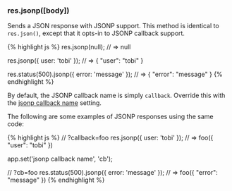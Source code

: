 <h3 id='res.jsonp'>res.jsonp([body])</h3>

Sends a JSON response with JSONP support. This method is identical to `res.json()`,
except that it opts-in to JSONP callback support.

{% highlight js %}
res.jsonp(null);
// => null

res.jsonp({ user: 'tobi' });
// => { "user": "tobi" }

res.status(500).jsonp({ error: 'message' });
// => { "error": "message" }
{% endhighlight %}

By default, the JSONP callback name is simply `callback`. Override this with the
<a href="#app.settings.table">jsonp callback name</a> setting.

The following are some examples of JSONP responses using the same code:

{% highlight js %}
// ?callback=foo
res.jsonp({ user: 'tobi' });
// => foo({ "user": "tobi" })

app.set('jsonp callback name', 'cb');

// ?cb=foo
res.status(500).jsonp({ error: 'message' });
// => foo({ "error": "message" })
{% endhighlight %}
